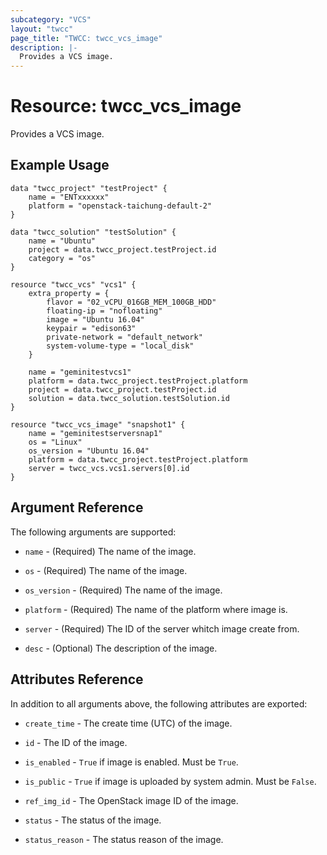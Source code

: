 ```yaml
---
subcategory: "VCS"
layout: "twcc"
page_title: "TWCC: twcc_vcs_image"
description: |-
  Provides a VCS image.
---
```


# Resource: twcc_vcs_image

Provides a VCS image.

## Example Usage

```hcl
data "twcc_project" "testProject" {
    name = "ENTxxxxxx"
    platform = "openstack-taichung-default-2"
}

data "twcc_solution" "testSolution" {
    name = "Ubuntu"
    project = data.twcc_project.testProject.id
    category = "os"
}

resource "twcc_vcs" "vcs1" {
    extra_property = {
        flavor = "02_vCPU_016GB_MEM_100GB_HDD"
        floating-ip = "nofloating"
        image = "Ubuntu 16.04"
        keypair = "edison63"
        private-network = "default_network"
        system-volume-type = "local_disk"
    }

    name = "geminitestvcs1"
    platform = data.twcc_project.testProject.platform
    project = data.twcc_project.testProject.id
    solution = data.twcc_solution.testSolution.id
}

resource "twcc_vcs_image" "snapshot1" {
    name = "geminitestserversnap1"
    os = "Linux"
    os_version = "Ubuntu 16.04"
    platform = data.twcc_project.testProject.platform
    server = twcc_vcs.vcs1.servers[0].id
}
```

## Argument Reference

The following arguments are supported:

* `name` - (Required) The name of the image.

* `os` - (Required) The name of the image.

* `os_version` - (Required) The name of the image.

* `platform` - (Required) The name of the platform where image is.

* `server` - (Required) The ID of the server whitch image create from.

* `desc` - (Optional) The description of the image.

## Attributes Reference

In addition to all arguments above, the following attributes are exported:

* `create_time` - The create time (UTC) of the image.

* `id` - The ID of the image.

* `is_enabled` - `True` if image is enabled. Must be `True`.

* `is_public` - `True` if image is uploaded by system admin. Must be `False`.

* `ref_img_id` - The OpenStack image ID of the image.

* `status` - The status of the image.

* `status_reason` - The status reason of the image.
